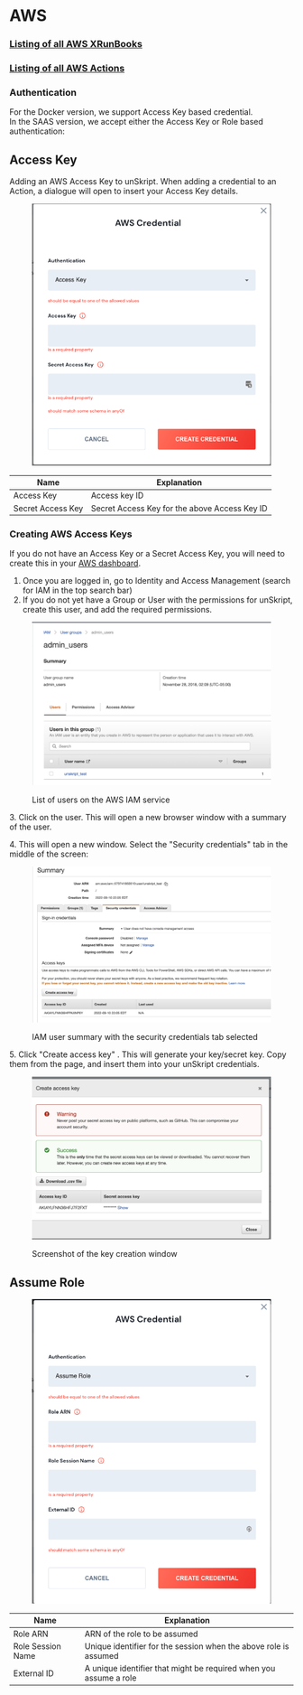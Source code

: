 # AWS

### [Listing of all AWS XRunBooks](../../lists/xRunBook\_list.md#aws)

### [Listing of all AWS Actions](../../lists/Action\_list.md#aws)

### Authentication

For the Docker version, we support Access Key based credential.\
In the SAAS version, we accept either the Access Key or Role based authentication:

## Access Key

Adding an AWS Access Key to unSkript. When adding a credential to an Action, a dialogue will open to insert your Access Key details.

<figure><img src="../../.gitbook/assets/Screen Shot 2022-10-02 at 4.32.22 PM.png" alt=""><figcaption></figcaption></figure>

| Name              | Explanation                                   |
| ----------------- | --------------------------------------------- |
| Access Key        | Access key ID                                 |
| Secret Access Key | Secret Access Key for the above Access Key ID |

### **Creating AWS Access Keys**

If you do not have an Access Key or a Secret Access Key, you will need to create this in your [AWS dashboard](https://aws.amazon.com/).

1. Once you are logged in, go to Identity and Access Management (search for IAM in the top search bar)
2. If you do not yet have a Group or User with the permissions for unSkript, create this user, and add the required permissions.&#x20;

<figure><img src="../../.gitbook/assets/Screenshot 2022-11-02 at 11.01.30 AM (1).png" alt=""><figcaption><p>List of users on the AWS IAM service</p></figcaption></figure>

3\. Click on the user.  This will open a new browser window with a summary of the user. &#x20;

4\. This will open a new window.  Select the "Security credentials" tab in the middle of the screen:

<figure><img src="../../.gitbook/assets/Screenshot 2022-11-02 at 11.12.37 AM.jpg" alt=""><figcaption><p>IAM user summary with the security credentials tab selected</p></figcaption></figure>

5\. Click "Create access key" . This will generate your key/secret key. Copy them from the page, and insert them into your unSkript credentials.

<figure><img src="../../.gitbook/assets/Screenshot 2022-11-02 at 11.16.06 AM.jpg" alt=""><figcaption><p>Screenshot of the key creation window</p></figcaption></figure>

## **Assume Role**

<figure><img src="../../.gitbook/assets/Screen Shot 2022-10-02 at 4.30.48 PM.png" alt=""><figcaption></figcaption></figure>



| Name              | Explanation                                                       |
| ----------------- | ----------------------------------------------------------------- |
| Role ARN          | ARN of the role to be assumed                                     |
| Role Session Name | Unique identifier for the session when the above role is assumed  |
| External ID       | A unique identifier that might be required when you assume a role |
